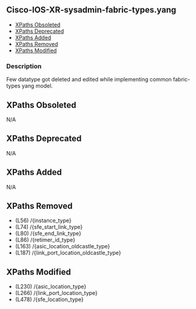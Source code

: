 ## Cisco-IOS-XR-sysadmin-fabric-types.yang

- [XPaths Obsoleted](#xpaths-obsoleted)
- [XPaths Deprecated](#xpaths-deprecated)
- [XPaths Added](#xpaths-added)
- [XPaths Removed](#xpaths-removed)
- [XPaths Modified](#xpaths-modified)

### Description

Few datatype got deleted and edited while implementing common fabric-types yang model.

## XPaths Obsoleted

N/A

## XPaths Deprecated

N/A

## XPaths Added

N/A

## XPaths Removed

- (L56)	/{instance_type}
- (L74)	/{sfe_start_link_type}
- (L80)	/{sfe_end_link_type}
- (L86)	/{retimer_id_type}
- (L163)	/{asic_location_oldcastle_type}
- (L187)	/{link_port_location_oldcastle_type}

## XPaths Modified

- (L230)	/{asic_location_type}
- (L266)	/{link_port_location_type}
- (L478)	/{sfe_location_type}


